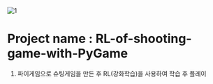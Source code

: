 ![1](https://user-images.githubusercontent.com/55978194/84865962-0b652000-b0b4-11ea-94d9-1e5f6f18d941.png)

# Project name : RL-of-shooting-game-with-PyGame
1. 파이게임으로 슈팅게임을 만든 후 RL(강화학습)을 사용하여 학습 후 플레이

